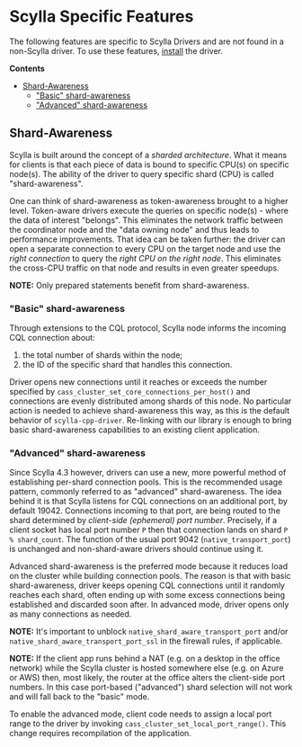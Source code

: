 # Scylla Specific Features

The following features are specific to Scylla Drivers and are not found in a non-Scylla driver. To use these features, [install](http://cpp-driver.docs.scylladb.com/master/topics/installation/index.html) the driver. 

**Contents**
  * [Shard-Awareness](#shard-awareness)
    * ["Basic" shard-awareness](#basic-shard-awareness)
    * ["Advanced" shard-awareness](#advanced-shard-awareness)

## Shard-Awareness

Scylla is built around the concept of a *sharded architecture*. What it means for
clients is that each piece of data is bound to specific CPU(s) on specific
node(s). The ability of the driver to query specific shard (CPU) is called
"shard-awareness".

One can think of shard-awareness as token-awareness brought to a higher level.
Token-aware drivers execute the queries on specific node(s) - where the data
of interest "belongs". This eliminates the network traffic between the
coordinator node and the "data owning node" and thus leads to performance
improvements. That idea can be taken further: the driver can open a separate
connection to every CPU on the target node and use the *right connection* to
query the *right CPU on the right node*. This eliminates the cross-CPU traffic
on that node and results in even greater speedups.

**NOTE:** Only prepared statements benefit from shard-awareness.

### "Basic" shard-awareness

Through extensions to the CQL protocol, Scylla node informs the incoming CQL
connection about:

1. the total number of shards within the node;
2. the ID of the specific shard that handles this connection.

Driver opens new connections until it reaches or exceeds the number specified
by `cass_cluster_set_core_connections_per_host()` and connections are evenly
distributed among shards of this node. No particular action is needed to
achieve shard-awareness this way, as this is the default behavior
of `scylla-cpp-driver`. Re-linking with our library is enough to bring basic
shard-awareness capabilities to an existing client application.

### "Advanced" shard-awareness

Since Scylla 4.3 however, drivers can use a new, more powerful method of
establishing per-shard connection pools. This is the recommended usage pattern,
commonly referred to as "advanced" shard-awareness. The idea behind it is that
Scylla listens for CQL connections on an additional port, by default 19042.
Connections incoming to that port, are being routed to the shard determined by
*client-side (ephemeral) port number*. Precisely, if a client socket has local
port number `P` then that connection lands on shard `P % shard_count`. The
function of the usual port 9042 (`native_transport_port`) is unchanged and
non-shard-aware drivers should continue using it.

Advanced shard-awareness is the preferred mode because it reduces load on
the cluster while building connection pools. The reason is that with basic
shard-awareness, driver keeps opening CQL connections until it randomly reaches
each shard, often ending up with some excess connections being established and
discarded soon after. In advanced mode, driver opens only as many connections
as needed.

**NOTE:** It's important to unblock `native_shard_aware_transport_port` and/or
`native_shard_aware_transport_port_ssl` in the firewall rules, if applicable.

**NOTE:** If the client app runs behind a NAT (e.g. on a desktop in the office
network) while the Scylla cluster is hosted somewhere else (e.g. on Azure or
AWS) then, most likely, the router at the office alters the client-side port
numbers. In this case port-based ("advanced") shard selection will not work and
will fall back to the "basic" mode.

To enable the advanced mode, client code needs to assign a local port range to
the driver by invoking `cass_cluster_set_local_port_range()`. This change
requires recompilation of the application.
